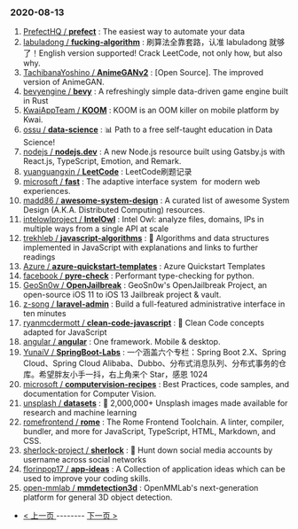 ### 2020-08-13 
1. [
        PrefectHQ /
**prefect**](https://github.com/PrefectHQ/prefect) : The easiest way to automate your data
1. [
        labuladong /
**fucking-algorithm**](https://github.com/labuladong/fucking-algorithm) : 刷算法全靠套路，认准 labuladong 就够了！English version supported! Crack LeetCode, not only how, but also why.
1. [
        TachibanaYoshino /
**AnimeGANv2**](https://github.com/TachibanaYoshino/AnimeGANv2) : [Open Source]. The improved version of AnimeGAN.
1. [
        bevyengine /
**bevy**](https://github.com/bevyengine/bevy) : A refreshingly simple data-driven game engine built in Rust
1. [
        KwaiAppTeam /
**KOOM**](https://github.com/KwaiAppTeam/KOOM) : KOOM is an OOM killer on mobile platform by Kwai.
1. [
        ossu /
**data-science**](https://github.com/ossu/data-science) : 📊 Path to a free self-taught education in Data Science!
1. [
        nodejs /
**nodejs.dev**](https://github.com/nodejs/nodejs.dev) : A new Node.js resource built using Gatsby.js with React.js, TypeScript, Emotion, and Remark.
1. [
        yuanguangxin /
**LeetCode**](https://github.com/yuanguangxin/LeetCode) : LeetCode刷题记录
1. [
        microsoft /
**fast**](https://github.com/microsoft/fast) : The adaptive interface system  for modern web experiences.
1. [
        madd86 /
**awesome-system-design**](https://github.com/madd86/awesome-system-design) : A curated list of awesome System Design (A.K.A. Distributed Computing) resources.
1. [
        intelowlproject /
**IntelOwl**](https://github.com/intelowlproject/IntelOwl) : Intel Owl: analyze files, domains, IPs in multiple ways from a single API at scale
1. [
        trekhleb /
**javascript-algorithms**](https://github.com/trekhleb/javascript-algorithms) : 📝 Algorithms and data structures implemented in JavaScript with explanations and links to further readings
1. [
        Azure /
**azure-quickstart-templates**](https://github.com/Azure/azure-quickstart-templates) : Azure Quickstart Templates
1. [
        facebook /
**pyre-check**](https://github.com/facebook/pyre-check) : Performant type-checking for python.
1. [
        GeoSn0w /
**OpenJailbreak**](https://github.com/GeoSn0w/OpenJailbreak) : GeoSn0w's OpenJailbreak Project, an open-source iOS 11 to iOS 13 Jailbreak project & vault.
1. [
        z-song /
**laravel-admin**](https://github.com/z-song/laravel-admin) : Build a full-featured administrative interface in ten minutes
1. [
        ryanmcdermott /
**clean-code-javascript**](https://github.com/ryanmcdermott/clean-code-javascript) : 🛁 Clean Code concepts adapted for JavaScript
1. [
        angular /
**angular**](https://github.com/angular/angular) : One framework. Mobile & desktop.
1. [
        YunaiV /
**SpringBoot-Labs**](https://github.com/YunaiV/SpringBoot-Labs) : 一个涵盖六个专栏：Spring Boot 2.X、Spring Cloud、Spring Cloud Alibaba、Dubbo、分布式消息队列、分布式事务的仓库。希望胖友小手一抖，右上角来个 Star，感恩 1024
1. [
        microsoft /
**computervision-recipes**](https://github.com/microsoft/computervision-recipes) : Best Practices, code samples, and documentation for Computer Vision.
1. [
        unsplash /
**datasets**](https://github.com/unsplash/datasets) : 🎁 2,000,000+ Unsplash images made available for research and machine learning
1. [
        romefrontend /
**rome**](https://github.com/romefrontend/rome) : The Rome Frontend Toolchain. A linter, compiler, bundler, and more for JavaScript, TypeScript, HTML, Markdown, and CSS.
1. [
        sherlock-project /
**sherlock**](https://github.com/sherlock-project/sherlock) : 🔎 Hunt down social media accounts by username across social networks
1. [
        florinpop17 /
**app-ideas**](https://github.com/florinpop17/app-ideas) : A Collection of application ideas which can be used to improve your coding skills.
1. [
        open-mmlab /
**mmdetection3d**](https://github.com/open-mmlab/mmdetection3d) : OpenMMLab's next-generation platform for general 3D object detection. 

- [ < 上一页 ](https://github.com/able8/github-trending-daily-record/blob/master/2020-08-12.md) -------- [ 下一页 > ](https://github.com/able8/github-trending-daily-record/blob/master/2020-08-14.md)